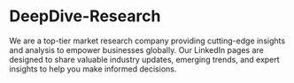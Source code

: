 # DeepDive-Research
We are a top-tier market research company providing cutting-edge insights and analysis to empower businesses globally. Our LinkedIn pages are designed to share valuable industry updates, emerging trends, and expert insights to help you make informed decisions. 
